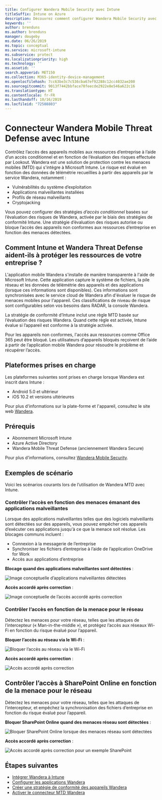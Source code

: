 ```yaml
---
title: Configurer Wandera Mobile Security avec Intune
titleSuffix: Intune on Azure
description: Découvrez comment configurer Wandera Mobile Security avec Microsoft Intune pour contrôler l’accès des appareils mobiles aux ressources de votre entreprise.
keywords: ''
author: brenduns
ms.author: brenduns
manager: dougeby
ms.date: 06/26/2019
ms.topic: conceptual
ms.service: microsoft-intune
ms.subservice: protect
ms.localizationpriority: high
ms.technology: ''
ms.assetid: ''
search.appverid: MET150
ms.collection: M365-identity-device-management
ms.openlocfilehash: 7cc63be3c7c536cba67ef92288c12cc4032ae200
ms.sourcegitcommit: 9013f7442bbface78feecde2922e8e546a622c16
ms.translationtype: HT
ms.contentlocale: fr-FR
ms.lasthandoff: 10/16/2019
ms.locfileid: "72508803"
---
```

# <a name="wandera-mobile-threat-defense-connector-with-intune"></a>Connecteur Wandera Mobile Threat Defense avec Intune  

Contrôlez l’accès des appareils mobiles aux ressources d’entreprise à l’aide d’un accès conditionnel et en fonction de l’évaluation des risques effectuée par Lookout. Wandera est une solution de protection contre les menaces mobiles (MTD) qui s'intègre à Microsoft Intune.  Le risque est évalué en fonction des données de télémétrie recueillies à partir des appareils par le service Wandera, notamment :
- Vulnérabilités du système d’exploitation
- Applications malveillantes installées
- Profils de réseau malveillants
- Cryptojacking

Vous pouvez configurer des stratégies *d’accès conditionnel* basées sur l’évaluation des risques de Wandera, activée par le biais des stratégies de conformité Intune. Une stratégie d’évaluation des risques autorise ou bloque l’accès des appareils non conformes aux ressources d’entreprise en fonction des menaces détectées.  


## <a name="how-do-intune-and-wandera-mobile-threat-defense-help-protect-your-company-resources"></a>Comment Intune et Wandera Threat Defense aident-ils à protéger les ressources de votre entreprise ?  

L'application mobile Wandera s'installe de manière transparente à l'aide de Microsoft Intune. Cette application capture le système de fichiers, la pile réseau et les données de télémétrie des appareils et des applications (lorsque ces informations sont disponibles). Ces informations sont synchronisées avec le service cloud de Wandera afin d'évaluer le risque de menaces mobiles pour l'appareil. Ces classifications de niveau de risque sont configurables selon vos besoins dans RADAR, la console Wandera.

La stratégie de conformité d’Intune inclut une règle MTD basée sur l’évaluation des risques Wandera. Quand cette règle est activée, Intune évalue si l’appareil est conforme à la stratégie activée.

Pour les appareils non conformes, l'accès aux ressources comme Office 365 peut être bloqué. Les utilisateurs d’appareils bloqués reçoivent de l’aide à partir de l’application mobile Wandera pour résoudre le problème et récupérer l’accès.

## <a name="supported-platforms"></a>Plateformes prises en charge  

Les plateformes suivantes sont prises en charge lorsque Wandera est inscrit dans Intune :

- Android 5.0 et ultérieur  
- iOS 10.2 et versions ultérieures  

Pour plus d'informations sur la plate-forme et l'appareil, consultez le site web [Wandera](https://www.wandera.com/why-wandera/features/device-support/).

## <a name="prerequisites"></a>Prérequis  

- Abonnement Microsoft Intune  
- Azure Active Directory  
- Wandera Mobile Threat Defense (anciennement Wandera Secure)  

Pour plus d’informations, consultez [Wandera Mobile Security](https://www.wandera.com/mobile-security/).
 
## <a name="sample-scenarios"></a>Exemples de scénario

Voici les scénarios courants lors de l’utilisation de Wandera MTD avec Intune.

### <a name="control-access-based-on-threats-from-malicious-apps"></a>Contrôler l’accès en fonction des menaces émanant des applications malveillantes  

Lorsque des applications malveillantes telles que des logiciels malveillants sont détectées sur des appareils, vous pouvez empêcher ces appareils d’exécuter ces applications jusqu'à ce que la menace soit résolue. Les blocages communs incluent :  
- Connexion à la messagerie de l’entreprise  
- Synchroniser les fichiers d’entreprise à l’aide de l’application OneDrive for Work  
- Accès aux applications d’entreprise  

**Blocage quand des applications malveillantes sont détectées** :

![Image conceptuelle d’applications malveillantes détectées](./media/wandera-mtd-connector/wandera-malicious-apps-blocked.png)  

**Accès accordé après correction** : 

![Image conceptuelle de l’accès accordé après correction](./media/wandera-mtd-connector/wandera-malicious-apps-unblocked.png)


### <a name="control-access-based-on-threat-to-network"></a>Contrôler l’accès en fonction de la menace pour le réseau  

Détectez les menaces pour votre réseau, telles que les attaques de l’intercepteur (« Man-in-the-middle »), et protégez l’accès aux réseaux Wi-Fi en fonction du risque évalué pour l’appareil.  

**Bloquer l’accès au réseau via le Wi-Fi** :  

![Bloquer l’accès au réseau via le Wi-Fi](./media/wandera-mtd-connector/wandera-network-wifi-blocked.png)

**Accès accordé après correction** :  

![Accès accordé après correction](./media/wandera-mtd-connector/wandera-network-wifi-unblocked.png)  

## <a name="control-access-to-sharepoint-online-based-on-threat-to-network"></a>Contrôler l’accès à SharePoint Online en fonction de la menace pour le réseau

Détectez les menaces pour votre réseau, telles que les attaques de l’intercepteur, et empêchez la synchronisation des fichiers d’entreprise en fonction du risque évalué pour l’appareil.

**Bloquer SharePoint Online quand des menaces réseau sont détectées** :  

![Bloquer SharePoint Online lorsque des menaces réseau sont détectées](./media/wandera-mtd-connector/wandera-network-spo-blocked.png)  


**Accès accordé après correction** :  

![Accès accordé après correction pour un exemple SharePoint](./media/wandera-mtd-connector/wandera-network-spo-unblocked.png)  

## <a name="next-steps"></a>Étapes suivantes

- [Intégrer Wandera à Intune](wandera-mtd-connector-integration.md)
- [Configurer les applications Wandera](mtd-apps-ios-app-configuration-policy-add-assign.md)
- [Créer une stratégie de conformité des appareils Wandera](mtd-device-compliance-policy-create.md)
- [Activer le connecteur MTD Wandera](mtd-connector-enable.md)
